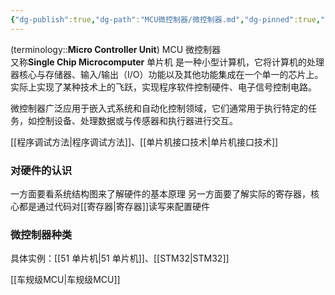 ```yaml
---
{"dg-publish":true,"dg-path":"MCU微控制器/微控制器.md","dg-pinned":true,"aliases":["单片机","MCU"],"permalink":"/MCU微控制器/微控制器/","pinned":true,"dgPassFrontmatter":true,"noteIcon":"","created":"2024-05-21T15:20:28.219+08:00","updated":"2024-08-23T14:23:17.724+08:00"}
---
```


(terminology::**Micro Controller Unit**)   MCU  微控制器   
又称**Single Chip Microcomputer**   单片机
是一种小型计算机，它将计算机的处理器核心与存储器、输入/输出（I/O）功能以及其他功能集成在一个单一的芯片上。实际上实现了某种技术上的飞跃，实现程序软件控制硬件、电子信号控制电路。

微控制器广泛应用于嵌入式系统和自动化控制领域，它们通常用于执行特定的任务，如控制设备、处理数据或与传感器和执行器进行交互。



[[程序调试方法\|程序调试方法]]、[[单片机接口技术\|单片机接口技术]]
### 对硬件的认识
一方面要看系统结构图来了解硬件的基本原理
另一方面要了解实际的寄存器，核心都是通过代码对[[寄存器\|寄存器]]读写来配置硬件


### 微控制器种类
具体实例：[[51 单片机\|51 单片机]]、[[STM32\|STM32]]

[[车规级MCU\|车规级MCU]]





